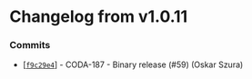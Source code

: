 # Changelog from v1.0.11
### Commits
* [[`f9c29e4`](http://github.com/coda-it/gowebapp/commit/f9c29e413a19e51b8530811ee297183696fb8131)] - CODA-187 - Binary release (#59) (Oskar Szura)